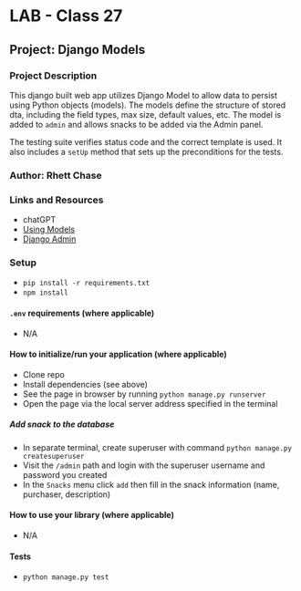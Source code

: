 # LAB - Class 27

## Project: Django Models

### Project Description

This django built web app utilizes Django Model to allow data to persist using Python objects (models). The models define the structure of stored dta, including the field types, max size, default values, etc. The model is added to `admin` and allows snacks to be added via the Admin panel.

The testing suite verifies status code and the correct template is used. It also includes a `setUp` method that sets up the preconditions for the tests.

### Author: Rhett Chase

### Links and Resources

<!-- - [back-end server url](https://capital-finder-rhett-chase.vercel.app/api) -->
<!-- - [front-end application](http://xyz.com/) (when applicable) -->
- chatGPT
- [Using Models](https://developer.mozilla.org/en-US/docs/Learn/Server-side/Django/Models)
- [Django Admin](https://developer.mozilla.org/en-US/docs/Learn/Server-side/Django/Admin_site)

### Setup

- `pip install -r requirements.txt`
- `npm install`

#### `.env` requirements (where applicable)

<!-- i.e.
- `PORT` - Port Number
- `DATABASE_URL` - URL to the running Postgres instance/db -->
- N/A

#### How to initialize/run your application (where applicable)

- Clone repo
- Install dependencies (see above)
- See the page in browser by running `python manage.py runserver`
- Open the page via the local server address specified in the terminal

##### Add snack to the database

- In separate terminal, create superuser with command `python manage.py createsuperuser`
- Visit the `/admin` path and login with the superuser username and password you created
- In the `Snacks` menu click `add` then fill in the snack information (name, purchaser, description)

#### How to use your library (where applicable)

- N/A

#### Tests

- `python manage.py test`
